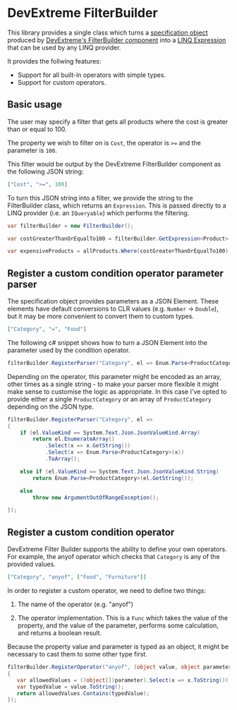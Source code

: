 # DevExtreme FilterBuilder

This library provides a single class which turns a [specification object](https://en.wikipedia.org/wiki/Specification_pattern) produced by [DevExtreme's FilterBuilder component](https://js.devexpress.com/Documentation/ApiReference/UI_Components/dxFilterBuilder/) into a [LINQ Expression](https://docs.microsoft.com/en-us/dotnet/api/system.linq.expressions.expression) that can be used by any LINQ provider.

It provides the follwing features:

* Support for all built-in operators with simple types.
* Support for custom operators.


## Basic usage

The user may specify a filter that gets all products where the cost is greater than or equal to 100.

The property we wish to filter on is `Cost`, the operator is `>=` and the parameter is `100`.

This filter would be output by the DevExtreme FilterBuilder component as the following JSON string:

```json
["Cost", ">=", 100]
```

To turn this JSON string into a filter, we provide the string to the FilterBuilder class, which returns an `Expression`. This is passed directly to a LINQ provider (i.e. an `IQueryable`) which performs the filtering.

```csharp
var filterBuilder = new FilterBuilder();

var costGreaterThanOrEqualTo100 = filterBuilder.GetExpression<Product>(@"[""Cost"", "">="", 100]").Compile();

var expensiveProducts = allProducts.Where(costGreaterThanOrEqualTo100)
```


## Register a custom condition operator parameter parser

The specification object provides parameters as a JSON Element. These elements have default conversions to CLR values (e.g. `Number` -> `Double`), but it may be more convenient to convert them to custom types.

```json
["Category", "=", "Food"]
```

The following c# snippet shows how to turn a JSON Element into the parameter used by the condition operator.
```csharp
filterBuilder.RegisterParser("Category", el => Enum.Parse<ProductCategory>(el.GetString()));
```

Depending on the operator, this parameter might be encoded as an array, other times as a single string - to make your parser more flexible it might make sense to customise the logic as appropriate. In this case I've opted to provide either a single `ProductCategory` or an array of `ProductCategory` depending on the JSON type.

```csharp
filterBuilder.RegisterParser("Category", el =>
{
    if (el.ValueKind == System.Text.Json.JsonValueKind.Array)
        return el.EnumerateArray()
            .Select(x => x.GetString())
            .Select(x => Enum.Parse<ProductCategory>(x))
            .ToArray();

    else if (el.ValueKind == System.Text.Json.JsonValueKind.String)
        return Enum.Parse<ProductCategory>(el.GetString());

    else
        throw new ArgumentOutOfRangeException();

});
```


## Register a custom condition operator

DevExtreme Filter Builder supports the ability to define your own operators. For example, the anyof operator which checks that `Category` is any of the provided values.

```json
["Category", "anyof", ["Food", "Furniture"]]
```

In order to register a custom operator, we need to define two things:
1. The name of the operator (e.g. "anyof")

2. The operator implementation.
   This is a `Func` which takes the value of the property, and the value of the parameter, performs some calculation, and returns a boolean result.

Because the property value and parameter is typed as an object, it might be necessary to cast them to some other type first.

```csharp
filterBuilder.RegisterOperator("anyof", (object value, object parameter) =>                   
{
   var allowedValues = ((object[])parameter).Select(x => x.ToString());
   var typedValue = value.ToString();
   return allowedValues.Contains(typedValue);
});
```
